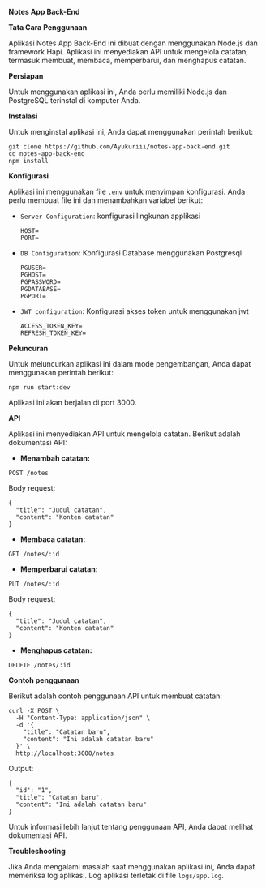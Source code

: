 **Notes App Back-End**

**Tata Cara Penggunaan**

Aplikasi Notes App Back-End ini dibuat dengan menggunakan Node.js dan framework Hapi. Aplikasi ini menyediakan API untuk mengelola catatan, termasuk membuat, membaca, memperbarui, dan menghapus catatan.

**Persiapan**

Untuk menggunakan aplikasi ini, Anda perlu memiliki Node.js dan PostgreSQL terinstal di komputer Anda.

**Instalasi**

Untuk menginstal aplikasi ini, Anda dapat menggunakan perintah berikut:

```
git clone https://github.com/Ayukuriii/notes-app-back-end.git
cd notes-app-back-end
npm install
```

**Konfigurasi**

Aplikasi ini menggunakan file `.env` untuk menyimpan konfigurasi. Anda perlu membuat file ini dan menambahkan variabel berikut:

* `Server Configuration`: konfigurasi lingkunan applikasi
  ```
  HOST=
  PORT=
  ```
* `DB Configuration`: Konfigurasi Database menggunakan Postgresql
  ```
  PGUSER=
  PGHOST=
  PGPASSWORD=
  PGDATABASE=
  PGPORT=
  ```
* `JWT configuration`: Konfigurasi akses token untuk menggunakan jwt
  ```
  ACCESS_TOKEN_KEY=
  REFRESH_TOKEN_KEY=
  ```
  

**Peluncuran**

Untuk meluncurkan aplikasi ini dalam mode pengembangan, Anda dapat menggunakan perintah berikut:

```
npm run start:dev
```

Aplikasi ini akan berjalan di port 3000.

**API**

Aplikasi ini menyediakan API untuk mengelola catatan. Berikut adalah dokumentasi API:

* **Menambah catatan:**

```
POST /notes
```

Body request:

```
{
  "title": "Judul catatan",
  "content": "Konten catatan"
}
```

* **Membaca catatan:**

```
GET /notes/:id
```

* **Memperbarui catatan:**

```
PUT /notes/:id
```

Body request:

```
{
  "title": "Judul catatan",
  "content": "Konten catatan"
}
```

* **Menghapus catatan:**

```
DELETE /notes/:id
```

**Contoh penggunaan**

Berikut adalah contoh penggunaan API untuk membuat catatan:

```
curl -X POST \
  -H "Content-Type: application/json" \
  -d '{
    "title": "Catatan baru",
    "content": "Ini adalah catatan baru"
  }' \
  http://localhost:3000/notes
```

Output:

```
{
  "id": "1",
  "title": "Catatan baru",
  "content": "Ini adalah catatan baru"
}
```

Untuk informasi lebih lanjut tentang penggunaan API, Anda dapat melihat dokumentasi API.

**Troubleshooting**

Jika Anda mengalami masalah saat menggunakan aplikasi ini, Anda dapat memeriksa log aplikasi. Log aplikasi terletak di file `logs/app.log`.
